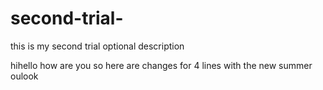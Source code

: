 # second-trial-
this is my second trial optional description


hihello
how are you
so here are changes for 4 lines with the new summer oulook
